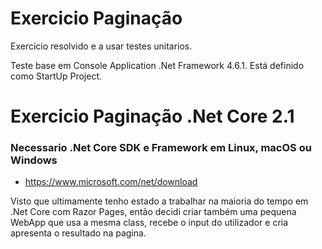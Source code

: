 # Exercicio Paginação

Exercicio resolvido e a usar testes unitarios.

Teste base em Console Application .Net Framework 4.6.1.
Está definido como StartUp Project.
 
# Exercicio Paginação .Net Core 2.1

### Necessario .Net Core SDK e Framework em Linux, macOS ou Windows

 - https://www.microsoft.com/net/download

Visto que ultimamente tenho estado a trabalhar na maioria do tempo em .Net Core com Razor Pages, então decidi criar também uma pequena WebApp que usa a mesma class, recebe o input do utilizador e cria apresenta o resultado na pagina.
